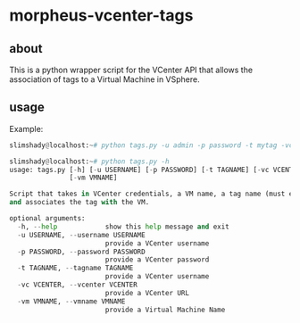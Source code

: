 # morpheus-vcenter-tags

## about

This is a python wrapper script for the VCenter API that allows the association of tags to a Virtual Machine in VSphere.

## usage

Example:

```python
slimshady@localhost:~# python tags.py -u admin -p password -t mytag -vc https://vsphere.local -vm sas.prod.local
```

```python
slimshady@localhost:~# python tags.py -h
usage: tags.py [-h] [-u USERNAME] [-p PASSWORD] [-t TAGNAME] [-vc VCENTER]
               [-vm VMNAME]

Script that takes in VCenter credentials, a VM name, a tag name (must exist)
and associates the tag with the VM.

optional arguments:
  -h, --help            show this help message and exit
  -u USERNAME, --username USERNAME
                        provide a VCenter username
  -p PASSWORD, --password PASSWORD
                        provide a VCenter password
  -t TAGNAME, --tagname TAGNAME
                        provide a VCenter username
  -vc VCENTER, --vcenter VCENTER
                        provide a VCenter URL
  -vm VMNAME, --vmname VMNAME
                        provide a Virtual Machine Name
```
